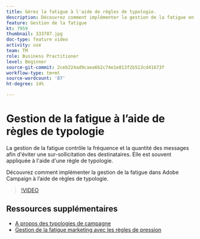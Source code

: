 ```yaml
---
title: Gérez la fatigue à l'aide de règles de typologie.
description: Découvrez comment implémenter la gestion de la fatigue en appliquant des règles de typologie.
feature: Gestion de la fatigue
kt: 7959
thumbnail: 333787.jpg
doc-type: feature video
activity: use
team: TM
role: Business Practitioner
level: Beginner
source-git-commit: 2ceb224ad9caea6b2c74e1e813f2b513cd41673f
workflow-type: tm+mt
source-wordcount: '87'
ht-degree: 14%

---
```



# Gestion de la fatigue à l’aide de règles de typologie

La gestion de la fatigue contrôle la fréquence et la quantité des messages afin d&#39;éviter une sur-sollicitation des destinataires. Elle est souvent appliquée à l&#39;aide d&#39;une règle de typologie.

Découvrez comment implémenter la gestion de la fatigue dans Adobe Campaign à l’aide de règles de typologie.

>[!VIDEO](https://video.tv.adobe.com/v/333787?quality=12)

## Ressources supplémentaires

* [A propos des typologies de campagne](https://experienceleague.adobe.com/docs/campaign-classic/using/orchestrating-campaigns/campaign-optimization/about-campaign-typologies.html?lang=en)
* [Gestion de la fatigue marketing avec les règles de pression](https://experienceleague.adobe.com/docs/campaign-classic/using/orchestrating-campaigns/campaign-optimization/pressure-rules.html?lang=en)
